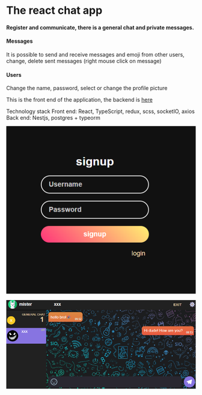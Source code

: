 # The react chat app

#### Register and communicate, there is a general chat and private messages.

#### Messages

It is possible to send and receive messages and emoji from other users,
change, delete sent messages (right mouse click on message)

#### Users

Change the name, password, select or change the profile picture

This is the front end of the application, the backend is [here](https://github.com/conservativ007/chat-server)

Technology stack
Front end: React, TypeScript, redux, scss, socketIO, axios
Back end: Nestjs, postgres + typeorm

![singup](/src/assets/forReadme/login.png)

![private chat](/src/assets/forReadme/chat.png)
